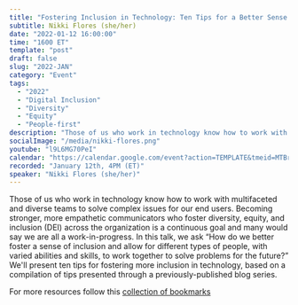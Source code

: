 ```yaml
---
title: "Fostering Inclusion in Technology: Ten Tips for a Better Sense of Belonging"
subtitle: Nikki Flores (she/her)
date: "2022-01-12 16:00:00"
time: "1600 ET"
template: "post"
draft: false
slug: "2022-JAN"
category: "Event"
tags:
  - "2022"
  - "Digital Inclusion"
  - "Diversity"
  - "Equity"
  - "People-first"
description: "Those of us who work in technology know how to work with multifaceted and diverse teams to solve complex issues for our end users. Becoming stronger, more empathetic communicators who foster diversity, equity, and inclusion (DEI) across the organization is a continuous goal and many would say we are all a work-in-progress. In this talk, we ask “How do we better foster a sense of inclusion and allow for different types of people, with varied abilities and skills, to work together to solve problems for the future?” We'll present ten tips for fostering more inclusion in technology, based on a compilation of tips presented through a previously-published blog series."
socialImage: "/media/nikki-flores.png"
youtube: "l9L6MG70PeI"
calendar: "https://calendar.google.com/event?action=TEMPLATE&tmeid=MTBrM3NhNDBrZDVmNjRydXZsa2phZHNwcHAgYWNjZXNzaWJpbGl0eXRhbGtzQG0&tmsrc=accessibilitytalks%40gmail.com"
recorded: "January 12th, 4PM (ET)"
speaker: "Nikki Flores (she/her)"
---
```

Those of us who work in technology know how to work with multifaceted and diverse teams to solve complex issues for our end users. Becoming stronger, more empathetic communicators who foster diversity, equity, and inclusion (DEI) across the organization is a continuous goal and many would say we are all a work-in-progress. In this talk, we ask “How do we better foster a sense of inclusion and allow for different types of people, with varied abilities and skills, to work together to solve problems for the future?” We'll present ten tips for fostering more inclusion in technology, based on a compilation of tips presented through a previously-published blog series.

For more resources follow this [collection of bookmarks](https://www.gettoby.com/p/c8p15zsmxcgp)
